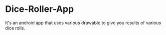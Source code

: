 # Dice-Roller-App
It's an android app that uses various drawable to give you results of various dice rolls.
